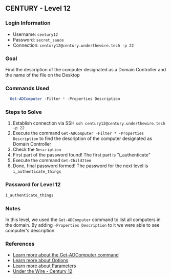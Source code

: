 ## CENTURY - Level 12


### Login Information
- Username: `century12`
- Password: `secret_sauce`
- Connection: `century12@century.underthewire.tech -p 22`


### Goal
Find the description of the computer designated as a Domain Controller and the name of the file on the Desktop


### Commands Used
```powershell
  Get-ADComputer -Filter * -Properties Description
```

### Steps to Solve
1. Establish connection via SSH `ssh century12@century.underthewire.tech -p 22`
2. Execute the command `Get-ADComputer -Filter * -Properties Description` to find the description of the computer designated as Domain Controller
3. Check the `Description`
4. First part of the password found! The first part is "i_authenticate"
5. Execute the command `Get-ChildItem`
6. Done, final password formed! The password for the next level is `i_authenticate_things`


### Password for Level 12
```powershell
i_authenticate_things
```

### Notes
In this level, we used the `Get-ADComputer` command to list all computers in the domain. By adding `-Properties Description` to it we were able to see computer's description


### References
- [Learn more about the Get-ADComputer command](https://learn.microsoft.com/en-us/powershell/module/activedirectory/get-adcomputer?view=windowsserver2025-ps)
- [Learn more about Options](https://learn.microsoft.com/en-us/powershell/module/microsoft.powershell.core/about/about_command_syntax?view=powershell-7.5)
- [Learn more about Parameters](https://learn.microsoft.com/en-us/powershell/module/microsoft.powershell.core/about/about_parameters?view=powershell-7.5)
- [Under the Wire - Century 12](https://underthewire.tech/century-12)